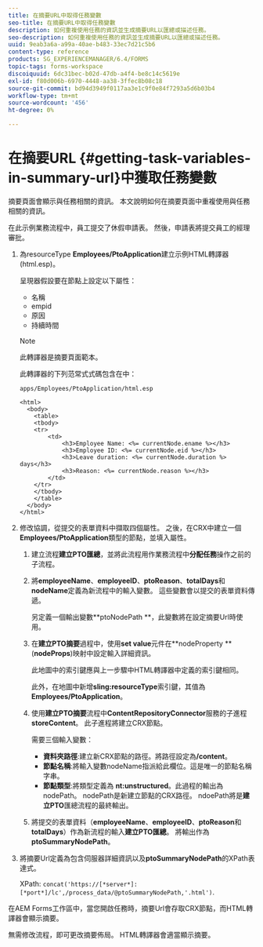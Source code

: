 ```yaml
---
title: 在摘要URL中取得任務變數
seo-title: 在摘要URL中取得任務變數
description: 如何重複使用任務的資訊並生成摘要URL以匯總或描述任務。
seo-description: 如何重複使用任務的資訊並生成摘要URL以匯總或描述任務。
uuid: 9eab3a6a-a99a-40ae-b483-33ec7d21c5b6
content-type: reference
products: SG_EXPERIENCEMANAGER/6.4/FORMS
topic-tags: forms-workspace
discoiquuid: 6dc31bec-b02d-47db-a4f4-be8c14c5619e
exl-id: f80d006b-6970-4448-aa38-3ffec8b08c18
source-git-commit: bd94d3949f0117aa3e1c9f0e84f7293a5d6b03b4
workflow-type: tm+mt
source-wordcount: '456'
ht-degree: 0%

---
```


# 在摘要URL {#getting-task-variables-in-summary-url}中獲取任務變數

摘要頁面會顯示與任務相關的資訊。 本文說明如何在摘要頁面中重複使用與任務相關的資訊。

在此示例業務流程中，員工提交了休假申請表。 然後，申請表將提交員工的經理審批。

1. 為resourceType **Employees/PtoApplication**&#x200B;建立示例HTML轉譯器(html.esp)。

   呈現器假設要在節點上設定以下屬性：

   * 名稱
   * empid
   * 原因
   * 持續時間

   >[!NOTE]
   >
   >此轉譯器是摘要頁面範本。

   此轉譯器的下列范常式式碼包含在中：

   `apps/Employees/PtoApplication/html.esp`

   ```
   <html>
     <body>
       <table>
       <tbody>
       <tr>
           <td>
               <h3>Employee Name: <%= currentNode.ename %></h3>
               <h3>Employee ID: <%= currentNode.eid %></h3>
               <h3>Leave duration: <%= currentNode.duration %> days</h3>
               <h3>Reason: <%= currentNode.reason %></h3>
           </td>
       </tr>
       </tbody>
       </table>
     </body>
   </html>
   ```

1. 修改協調，從提交的表單資料中擷取四個屬性。 之後，在CRX中建立一個&#x200B;**Employees/PtoApplication**&#x200B;類型的節點，並填入屬性。

   1. 建立流程&#x200B;**建立PTO匯總**，並將此流程用作業務流程中&#x200B;**分配任務**&#x200B;操作之前的子流程。
   1. 將&#x200B;**employeeName**、**employeeID**、**ptoReason**、**totalDays**&#x200B;和&#x200B;**nodeName**&#x200B;定義為新流程中的輸入變數。 這些變數會以提交的表單資料傳遞。

      另定義一個輸出變數**ptoNodePath **，此變數將在設定摘要Url時使用。

   1. 在&#x200B;**建立PTO摘要**&#x200B;過程中，使用&#x200B;**set value**&#x200B;元件在**nodeProperty **(**nodeProps**)映射中設定輸入詳細資訊。

      此地圖中的索引鍵應與上一步驟中HTML轉譯器中定義的索引鍵相同。

      此外，在地圖中新增&#x200B;**sling:resourceType**&#x200B;索引鍵，其值為&#x200B;**Employees/PtoApplication**。

   1. 使用&#x200B;**建立PTO摘要**&#x200B;流程中&#x200B;**ContentRepositoryConnector**&#x200B;服務的子進程&#x200B;**storeContent**。 此子進程將建立CRX節點。

      需要三個輸入變數：

      * **資料夾路徑**:建立新CRX節點的路徑。將路徑設定為&#x200B;**/content**。
      * **節點名稱**:將輸入變數nodeName指派給此欄位。這是唯一的節點名稱字串。
      * **節點類型**:將類型定義為 **nt:unstructured**。此過程的輸出為nodePath。 nodePath是新建立節點的CRX路徑。 ndoePath將是&#x200B;**建立PTO**&#x200B;匯總流程的最終輸出。
   1. 將提交的表單資料（**employeeName**、**employeeID**、**ptoReason**&#x200B;和&#x200B;**totalDays**）作為新流程的輸入&#x200B;**建立PTO匯總**。 將輸出作為&#x200B;**ptoSummaryNodePath**。


1. 將摘要Url定義為包含伺服器詳細資訊以及&#x200B;**ptoSummaryNodePath**&#x200B;的XPath表達式。

   XPath: `concat('https://[*server*]:[*port*]/lc',/process_data/@ptoSummaryNodePath,'.html')`.

在AEM Forms工作區中，當您開啟任務時，摘要Url會存取CRX節點，而HTML轉譯器會顯示摘要。

無需修改流程，即可更改摘要佈局。 HTML轉譯器會適當顯示摘要。
